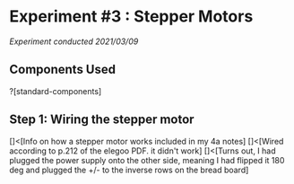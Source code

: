 # Experiment #3 : Stepper Motors
*Experiment conducted 2021/03/09*

## Components Used
?[standard-components]

## Step 1: Wiring the stepper motor
[]<[Info on how a stepper motor works included in my 4a notes]
[]<[Wired according to p.212 of the elegoo PDF. it didn't work]
[]<[Turns out, I had plugged the power supply onto the other side, meaning I had flipped it 180 deg and plugged the +/- to the inverse rows on the bread board]

